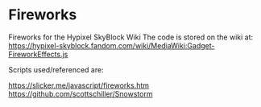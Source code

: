 # Fireworks
Fireworks for the Hypixel SkyBlock Wiki
The code is stored on the wiki at: https://hypixel-skyblock.fandom.com/wiki/MediaWiki:Gadget-FireworkEffects.js

Scripts used/referenced are:

https://slicker.me/javascript/fireworks.htm
https://github.com/scottschiller/Snowstorm
